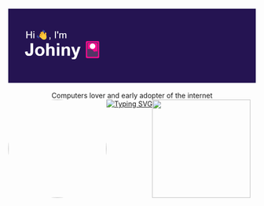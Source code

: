 ![profile header](/header.png)
<center>Computers lover and early adopter of the internet</center>
<div style='display: flex;'>
<img 
style="border-radius: 50%;"
src="https://media0.giphy.com/media/v1.Y2lkPTc5MGI3NjExZTczODQzYjkwZTQwZDhkN2YwNjViMjgwYWVjMTVkZTAzNzBjNzFhYSZjdD1n/ixmmw3pckTUgo7RZGQ/giphy.gif" width="200" height="200"><a href="https://git.io/typing-svg"><img src="https://readme-typing-svg.demolab.com?font=Press+Start+2P&pause=1000&color=F7F5F2&center=true&vCenter=true&width=435&lines=Fighting+Bugs+Everyday;Printing+console.log+for+15th+time;Visiting+StackOverflow" alt="Typing SVG" /></a><img src="https://i.ibb.co/1nqwsX3/ezgif-1-af3b12fac3.gif" width="200" height="200">
  </div>

